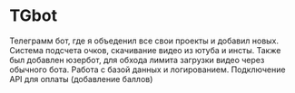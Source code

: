 # TGbot
Телеграмм бот, где я объеденил все свои проекты и добавил новых. Система подсчета очков, скачивание видео из ютуба и инсты. Также был добавлен юзербот, для обхода лимита загрузки видео через обычного бота. Работа с базой данных и логированием. Подключение API для оплаты (добавление баллов)
